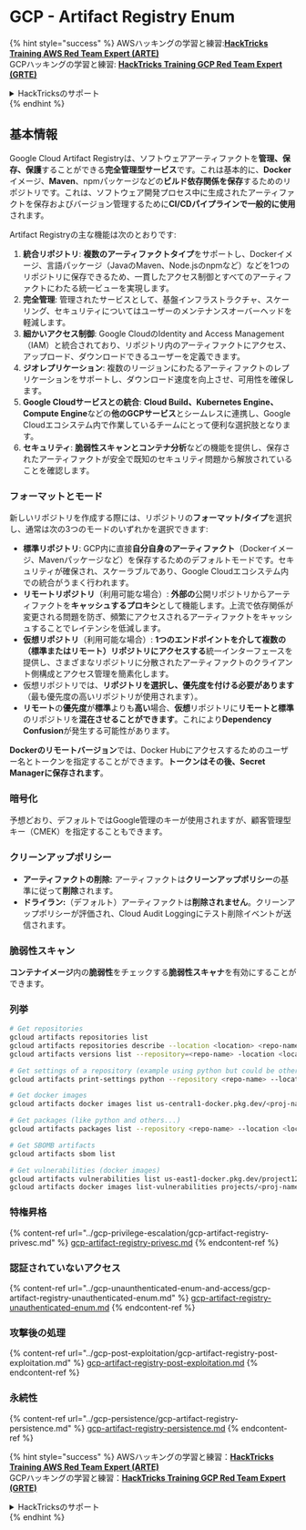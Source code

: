 # GCP - Artifact Registry Enum

{% hint style="success" %}
AWSハッキングの学習と練習:<img src="/.gitbook/assets/image.png" alt="" data-size="line">[**HackTricks Training AWS Red Team Expert (ARTE)**](https://training.hacktricks.xyz/courses/arte)<img src="/.gitbook/assets/image.png" alt="" data-size="line">\
GCPハッキングの学習と練習: <img src="/.gitbook/assets/image (2).png" alt="" data-size="line">[**HackTricks Training GCP Red Team Expert (GRTE)**<img src="/.gitbook/assets/image (2).png" alt="" data-size="line">](https://training.hacktricks.xyz/courses/grte)

<details>

<summary>HackTricksのサポート</summary>

* [**サブスクリプションプラン**](https://github.com/sponsors/carlospolop)をチェック！
* 💬 [**Discordグループ**](https://discord.gg/hRep4RUj7f)または[**telegramグループ**](https://t.me/peass)に**参加**するか、**Twitter** 🐦 [**@hacktricks\_live**](https://twitter.com/hacktricks\_live)**をフォロー**してください。
* **HackTricks**と**HackTricks Cloud**のgithubリポジトリにPRを提出して**ハッキングトリックを共有**してください。

</details>
{% endhint %}

## 基本情報

Google Cloud Artifact Registryは、ソフトウェアアーティファクトを**管理、保存、保護**することができる**完全管理型サービス**です。これは基本的に、**Docker**イメージ、**Maven**、npmパッケージなどの**ビルド依存関係を保存**するためのリポジトリです。これは、ソフトウェア開発プロセス中に生成されたアーティファクトを保存およびバージョン管理するために**CI/CDパイプラインで一般的に使用**されます。

Artifact Registryの主な機能は次のとおりです:

1. **統合リポジトリ**: **複数のアーティファクトタイプ**をサポートし、Dockerイメージ、言語パッケージ（JavaのMaven、Node.jsのnpmなど）などを1つのリポジトリに保存できるため、一貫したアクセス制御とすべてのアーティファクトにわたる統一ビューを実現します。
2. **完全管理**: 管理されたサービスとして、基盤インフラストラクチャ、スケーリング、セキュリティについてはユーザーのメンテナンスオーバーヘッドを軽減します。
3. **細かいアクセス制御**: Google CloudのIdentity and Access Management（IAM）と統合されており、リポジトリ内のアーティファクトにアクセス、アップロード、ダウンロードできるユーザーを定義できます。
4. **ジオレプリケーション**: 複数のリージョンにわたるアーティファクトのレプリケーションをサポートし、ダウンロード速度を向上させ、可用性を確保します。
5. **Google Cloudサービスとの統合**: **Cloud Build、Kubernetes Engine、Compute Engine**などの**他のGCPサービス**とシームレスに連携し、Google Cloudエコシステム内で作業しているチームにとって便利な選択肢となります。
6. **セキュリティ**: **脆弱性スキャンとコンテナ分析**などの機能を提供し、保存されたアーティファクトが安全で既知のセキュリティ問題から解放されていることを確認します。

### フォーマットとモード

新しいリポジトリを作成する際には、リポジトリの**フォーマット/タイプ**を選択し、通常は次の3つのモードのいずれかを選択できます:

* **標準リポジトリ**: GCP内に直接**自分自身のアーティファクト**（Dockerイメージ、Mavenパッケージなど）を保存するためのデフォルトモードです。セキュリティが確保され、スケーラブルであり、Google Cloudエコシステム内での統合がうまく行われます。
* **リモートリポジトリ**（利用可能な場合）: **外部の**公開リポジトリからアーティファクトを**キャッシュするプロキシ**として機能します。上流で依存関係が変更される問題を防ぎ、頻繁にアクセスされるアーティファクトをキャッシュすることでレイテンシを低減します。
* **仮想リポジトリ**（利用可能な場合）: **1つのエンドポイントを介して複数の（標準またはリモート）リポジトリにアクセスする**統一インターフェースを提供し、さまざまなリポジトリに分散されたアーティファクトのクライアント側構成とアクセス管理を簡素化します。
* 仮想リポジトリでは、**リポジトリを選択し、優先度を付ける必要があります**（最も優先度の高いリポジトリが使用されます）。
* **リモート**の**優先度**が**標準**よりも**高い**場合、**仮想**リポジトリに**リモートと標準**のリポジトリを**混在させることができます**。これにより**Dependency Confusion**が発生する可能性があります。

**Dockerのリモートバージョン**では、Docker Hubにアクセスするためのユーザー名とトークンを指定することができます。**トークンはその後、Secret Managerに保存されます**。

### 暗号化

予想どおり、デフォルトではGoogle管理のキーが使用されますが、顧客管理型キー（CMEK）を指定することもできます。

### クリーンアップポリシー

* **アーティファクトの削除:** アーティファクトは**クリーンアップポリシー**の基準に従って**削除**されます。
* **ドライラン:**（デフォルト）アーティファクトは**削除されません**。クリーンアップポリシーが評価され、Cloud Audit Loggingにテスト削除イベントが送信されます。

### 脆弱性スキャン

**コンテナイメージ**内の**脆弱性**をチェックする**脆弱性スキャナ**を有効にすることができます。

### 列挙
```bash
# Get repositories
gcloud artifacts repositories list
gcloud artifacts repositories describe --location <location> <repo-name>
gcloud artifacts versions list --repository=<repo-name> -location <location> --package <package-name>

# Get settings of a repository (example using python but could be other)
gcloud artifacts print-settings python --repository <repo-name> --location <location>

# Get docker images
gcloud artifacts docker images list us-central1-docker.pkg.dev/<proj-name>/<repo-name>

# Get packages (like python and others...)
gcloud artifacts packages list --repository <repo-name> --location <location>

# Get SBOMB artifacts
gcloud artifacts sbom list

# Get vulnerabilities (docker images)
gcloud artifacts vulnerabilities list us-east1-docker.pkg.dev/project123/repository123/someimage@sha256:49765698074d6d7baa82f
gcloud artifacts docker images list-vulnerabilities projects/<proj-name>/locations/<location>/scans/<scan-uuid>
```
### 特権昇格

{% content-ref url="../gcp-privilege-escalation/gcp-artifact-registry-privesc.md" %}
[gcp-artifact-registry-privesc.md](../gcp-privilege-escalation/gcp-artifact-registry-privesc.md)
{% endcontent-ref %}

### 認証されていないアクセス

{% content-ref url="../gcp-unaunthenticated-enum-and-access/gcp-artifact-registry-unauthenticated-enum.md" %}
[gcp-artifact-registry-unauthenticated-enum.md](../gcp-unaunthenticated-enum-and-access/gcp-artifact-registry-unauthenticated-enum.md)
{% endcontent-ref %}

### 攻撃後の処理

{% content-ref url="../gcp-post-exploitation/gcp-artifact-registry-post-exploitation.md" %}
[gcp-artifact-registry-post-exploitation.md](../gcp-post-exploitation/gcp-artifact-registry-post-exploitation.md)
{% endcontent-ref %}

### 永続性

{% content-ref url="../gcp-persistence/gcp-artifact-registry-persistence.md" %}
[gcp-artifact-registry-persistence.md](../gcp-persistence/gcp-artifact-registry-persistence.md)
{% endcontent-ref %}

{% hint style="success" %}
AWSハッキングの学習と練習：<img src="/.gitbook/assets/image.png" alt="" data-size="line">[**HackTricks Training AWS Red Team Expert (ARTE)**](https://training.hacktricks.xyz/courses/arte)<img src="/.gitbook/assets/image.png" alt="" data-size="line">\
GCPハッキングの学習と練習：<img src="/.gitbook/assets/image (2).png" alt="" data-size="line">[**HackTricks Training GCP Red Team Expert (GRTE)**<img src="/.gitbook/assets/image (2).png" alt="" data-size="line">](https://training.hacktricks.xyz/courses/grte)

<details>

<summary>HackTricksのサポート</summary>

* [**サブスクリプションプラン**](https://github.com/sponsors/carlospolop)をチェック！
* 💬 [**Discordグループ**](https://discord.gg/hRep4RUj7f)または[**telegramグループ**](https://t.me/peass)に**参加**するか、**Twitter** 🐦 [**@hacktricks\_live**](https://twitter.com/hacktricks\_live)**をフォロー**してください。
* ハッキングトリックを共有するために、[**HackTricks**](https://github.com/carlospolop/hacktricks)と[**HackTricks Cloud**](https://github.com/carlospolop/hacktricks-cloud)のGitHubリポジトリにPRを提出してください。

</details>
{% endhint %}
